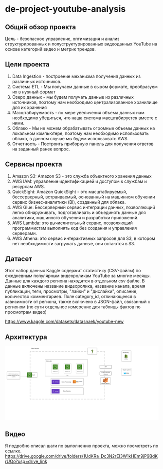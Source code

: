 # de-project-youtube-analysis

## Общий обзор проекта

Цель - безопасное управление, оптимизация и анализ структурированных и полуструктурированных видеоданных YouTube на основе категорий видео и метрик трендов.

## Цели проекта

1. Data Ingestion - построение механизма получения данных из различных источников.
2. Система ETL - Мы получаем данные в сыром формате, преобразуем их в нужный формат
3. Озеро данных - мы будем получать данные из различных источников, поэтому нам необходимо централизованное хранилище для их хранения
4. Масштабируемость - по мере увеличения объема данных нам необходимо убедиться, что наша система масштабируется вместе с ними.
5. Облако - Мы не можем обрабатывать огромные объемы данных на локальном компьютере, поэтому нам необходимо использовать облако, в данном случае мы будем использовать AWS.
6. Отчетность - Построить приборную панель для получения ответов на заданный ранее вопрос.

## Сервисы проекта

1. Amazon S3: Amazon S3 - это служба объектного хранения данных
2. AWS IAM: управление идентификацией и доступом к службам и ресурсам AWS.
3. QuickSight: Amazon QuickSight - это масштабируемый, бессерверный, встраиваемый, основанный на машинном обучении сервис бизнес-аналитики (BI), созданный для облака.
4. AWS Glue: Бессерверный сервис интеграции данных, позволяющий легко обнаруживать, подготавливать и объединять данные для аналитики, машинного обучения и разработки приложений.
5. AWS Lambda: это вычислительный сервис, позволяющий программистам выполнять код без создания и управления серверами.
6. AWS Athena: это сервис интерактивных запросов для S3, в котором нет необходимости загружать данные, они остаются в S3.

## Датасет

Этот набор данных Kaggle содержит статистику (CSV-файлы) по ежедневным популярным видеороликам YouTube за многие месяцы. Данные для каждого региона находятся в отдельном csv файле. В данные включены название видеоролика, название канала, время публикации, теги, просмотры, "лайки" и "дислайки", описание, количество комментариев. Поле category_id, отличающееся в зависимости от региона, также включено в JSON-файл, связанный с регионом (по сути отдельное измерение для таблицы фактов по просмотрам видео)

https://www.kaggle.com/datasets/datasnaek/youtube-new

## Архитектура

![Архитектура](https://github.com/SergeyIvchenkov/de-project-youtube-analysis/blob/main/архитектура.png)

## Видео

Я подробно описал шаги по выполнению проекта, можно посмотреть по ссылке.
https://drive.google.com/drive/folders/1UdKRa_Dc3N2rEl3W1kHEm9jP9BdKrUQo?usp=drive_link

